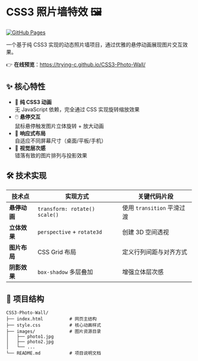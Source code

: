 # CSS3 照片墙特效 🖼️

[![GitHub Pages](https://img.shields.io/badge/GitHub%20Pages-Deployed-brightgreen)](https://trying-c.github.io/CSS3-Photo-Wall/)

一个基于纯 CSS3 实现的动态照片墙项目，通过优雅的悬停动画展现图片交互效果。

👉 **在线预览**：<https://trying-c.github.io/CSS3-Photo-Wall/>

## ✨ 核心特性

- 🎨 **纯 CSS3 动画**  
  无 JavaScript 依赖，完全通过 CSS 实现旋转缩放效果
- 🖱️ **悬停交互**  
  鼠标悬停触发图片立体旋转 + 放大动画
- 📱 **响应式布局**  
  自适应不同屏幕尺寸（桌面/平板/手机）
- 🌈 **视觉层次感**  
  错落有致的图片排列与投影效果

## 🛠️ 技术实现

| 技术点           | 实现方式                      | 关键代码片段                 |
|------------------|-----------------------------|------------------------------|
| **悬停动画**     | `transform: rotate() scale()` | 使用 `transition` 平滑过渡   |
| **立体效果**     | `perspective` + `rotate3d`   | 创建 3D 空间透视            |
| **图片布局**     | CSS Grid 布局                | 定义行列间距与对齐方式       |
| **阴影效果**     | `box-shadow` 多层叠加        | 增强立体层次感              |

## 📂 项目结构

```text
CSS3-Photo-Wall/
├── index.html          # 网页主结构
├── style.css           # 核心动画样式
├── images/             # 图片资源目录
│   ├── photo1.jpg
│   ├── photo2.jpg
│   └── ... 
└── README.md           # 项目说明文档
